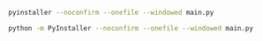 ```bash
pyinstaller --noconfirm --onefile --windowed main.py
```

```bash
python -m PyInstaller --noconfirm --onefile --windowed main.py
```

